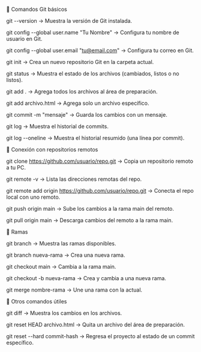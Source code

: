 🔹 Comandos Git básicos

git --version → Muestra la versión de Git instalada.

git config --global user.name "Tu Nombre" → Configura tu nombre de usuario en Git.

git config --global user.email "tu@email.com" → Configura tu correo en Git.

git init → Crea un nuevo repositorio Git en la carpeta actual.

git status → Muestra el estado de los archivos (cambiados, listos o no listos).

git add . → Agrega todos los archivos al área de preparación.

git add archivo.html → Agrega solo un archivo específico.

git commit -m "mensaje" → Guarda los cambios con un mensaje.

git log → Muestra el historial de commits.

git log --oneline → Muestra el historial resumido (una línea por commit).

🔹 Conexión con repositorios remotos

git clone https://github.com/usuario/repo.git → Copia un repositorio remoto a tu PC.

git remote -v → Lista las direcciones remotas del repo.

git remote add origin https://github.com/usuario/repo.git → Conecta el repo local con uno remoto.

git push origin main → Sube los cambios a la rama main del remoto.

git pull origin main → Descarga cambios del remoto a la rama main.

🔹 Ramas

git branch → Muestra las ramas disponibles.

git branch nueva-rama → Crea una nueva rama.

git checkout main → Cambia a la rama main.

git checkout -b nueva-rama → Crea y cambia a una nueva rama.

git merge nombre-rama → Une una rama con la actual.

🔹 Otros comandos útiles

git diff → Muestra los cambios en los archivos.

git reset HEAD archivo.html → Quita un archivo del área de preparación.

git reset --hard commit-hash → Regresa el proyecto al estado de un commit específico.
